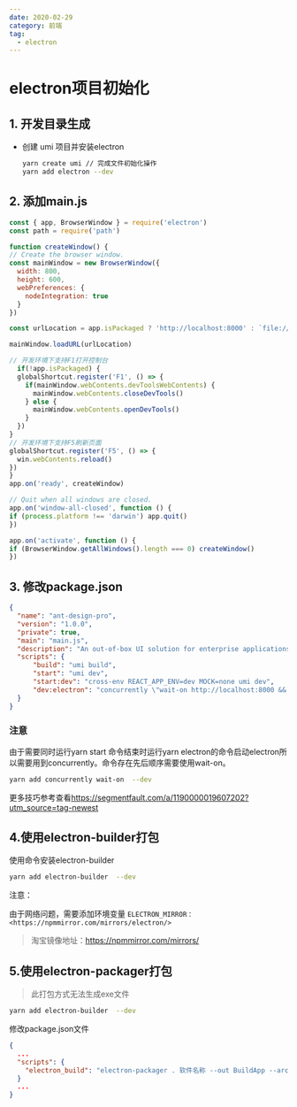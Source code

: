 ```yaml
---
date: 2020-02-29
category: 前端
tag:
  - electron
---
```


# electron项目初始化

## 1. 开发目录生成

- 创建 umi 项目并安装electron

  ```bash
  yarn create umi // 完成文件初始化操作
  yarn add electron --dev
  ```

## 2. 添加main.js

  ```javascript
const { app, BrowserWindow } = require('electron')
const path = require('path')

function createWindow() {
  // Create the browser window.
  const mainWindow = new BrowserWindow({
    width: 800,
    height: 600,
    webPreferences: {
      nodeIntegration: true
    }
  })

  const urlLocation = app.isPackaged ? 'http://localhost:8000' : `file://${path.join(__dirname, './dist/index.html')}`

  mainWindow.loadURL(urlLocation)

  // 开发环境下支持F1打开控制台
    if(!app.isPackaged) {
    globalShortcut.register('F1', () => {
      if(mainWindow.webContents.devToolsWebContents) {
        mainWindow.webContents.closeDevTools()
      } else {
        mainWindow.webContents.openDevTools()
      }
    })
  }
  // 开发环境下支持F5刷新页面
  globalShortcut.register('F5', () => {
    win.webContents.reload()
  })
}
app.on('ready', createWindow)

// Quit when all windows are closed.
app.on('window-all-closed', function () {
  if (process.platform !== 'darwin') app.quit()
})

app.on('activate', function () {
  if (BrowserWindow.getAllWindows().length === 0) createWindow()
})
  ```

## 3. 修改package.json  

  ```json
{
    "name": "ant-design-pro",
    "version": "1.0.0",
    "private": true,
    "main": "main.js",
    "description": "An out-of-box UI solution for enterprise applications",
    "scripts": {
        "build": "umi build",
        "start": "umi dev",
        "start:dev": "cross-env REACT_APP_ENV=dev MOCK=none umi dev",
        "dev:electron": "concurrently \"wait-on http://localhost:8000 && electron .\"  \" yarn start\" "
    }
}
  ```

### 注意

由于需要同时运行yarn start 命令结束时运行yarn  electron的命令启动electron所以需要用到concurrently。命令存在先后顺序需要使用wait-on。

```bash
yarn add concurrently wait-on  --dev
```

更多技巧参考查看<https://segmentfault.com/a/1190000019607202?utm_source=tag-newest>

## 4.使用electron-builder打包

使用命令安装electron-builder

```bash
yarn add electron-builder  --dev
```

注意：

由于网络问题，需要添加环境变量
`ELECTRON_MIRROR：<https://npmmirror.com/mirrors/electron/>`

>淘宝镜像地址：<https://npmmirror.com/mirrors/>

## 5.使用electron-packager打包

> 此打包方式无法生成exe文件

```bash
yarn add electron-builder  --dev
```

修改package.json文件

  ```json
{
    ...
    "scripts": {
      "electron_build": "electron-packager . 软件名称 --out BuildApp --arch=x64 --icon ./public/icon.ico  --overwrite  --asar --ignore=node_modules",
    }
    ...
}
  ```
